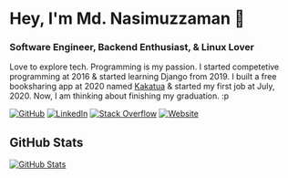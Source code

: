 # Hey, I'm Md. Nasimuzzaman 👋

### Software Engineer, Backend Enthusiast, & Linux Lover

Love to explore tech. Programming is my passion. I started competetive programming at 2016 & started learning Django from 2019. I built a free booksharing app at 2020
named [Kakatua](https://kakatua.tech) & started my first job at July, 2020. Now, I am thinking about finishing my graduation. :p

[![GitHub](https://img.shields.io/badge/GitHub-nasimuzzaman--nasim-black)](https://github.com/nasimuzzaman-nasim)
[![LinkedIn](https://img.shields.io/badge/LinkedIn-nasimuzzaman--nasim-blue)](https://www.linkedin.com/in/nasimuzzaman-nasim/)
[![Stack Overflow](https://img.shields.io/badge/Stack Overflow-nasimuzzaman--nasim-orange)](https://stackoverflow.com/users/10116285/nasimuzzaman-nasim)
[![Website](https://img.shields.io/badge/Website-nasimuzzaman.me-green)](https://nasimuzzaman.me)

<!-- [![Blog](https://img.shields.io/badge/Blog-blog.justinpaulhammond.com-yellowgreen)](https://blog.justinpaulhammond.com) -->

## GitHub Stats

[![GitHub Stats](https://github-readme-stats.vercel.app/api?username=nasimuzzaman-nasim&&show_icons=true)](https://nasimuzzaman.me)
